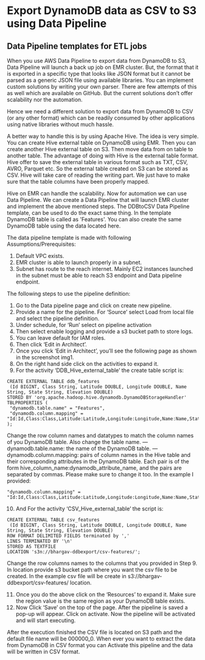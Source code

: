 # Export DynamoDB data as CSV to S3 using Data Pipeline
## Data Pipeline templates for ETL jobs

When you use AWS Data Pipeline to export data from DynamoDB to S3, Data Pipeline will launch a back up job on EMR cluster. But, the format that it is exported in a specific type that looks like JSON format but it cannot be parsed as a generic JSON file using available libraries. You can implement custom solutions by writing your own parser. There are few attempts of this as well which are available on GitHub. But the current solutions don’t offer scalability nor the automation.

Hence we need a different solution to export data from DynamoDB to CSV (or any other format) which can be readily consumed by other applications using native libraries without much hassle.

A better way to handle this is by using Apache Hive. The idea is very simple. You can create Hive external table on DynamoDB using EMR. Then you can create another Hive external table on S3. Then move data from on table to another table. The advantage of doing with Hive is the external table format. Hive offer to save the external table in various format such as TXT, CSV, AVRO, Parquet etc. So the external table created on S3 can be stored as CSV. Hive will take care of reading the writing part. We just have to make sure that the table columns have been properly mapped.

Hive on EMR can handle the scalability. Now for automation we can use Data Pipeline. We can create a Data Pipeline that will launch EMR cluster and implement the above mentioned steps. The DDBtoCSV Data Pipeline template, can be used to do the exact same thing. In the template DynamoDB table is called as 'Features'. You can also create the same DynamoDB table using the data located here.


The data pipeline template is made with following Assumptions/Prerequisites:
1. Default VPC exists.
2. EMR cluster is able to launch properly in a subnet.
3. Subnet has route to the reach internet. Mainly EC2 instances launched in the subnet  must be able to reach S3 endpoint and Data pipeline endpoint.

The following steps to use the pipeline definition:
1. Go to the Data pipeline page and click on create new pipeline.
2. Provide a name for the pipeline. For ‘Source’ select Load from local file and select the pipeline definition.
3. Under schedule, for ‘Run’ select on pipeline activation
4. Then select enable logging and provide a s3 bucket path to store logs.
5. You can leave default for IAM roles.
6. Then click ‘Edit in Architect’.
7. Once you click ‘Edit in Architect’, you’ll see the following page as shown in the screenshot img1.
8. On the right hand side click on the activities to expand it.
9. For the activity ‘DDB_Hive_external_table’ the create table script is:

```
CREATE EXTERNAL TABLE ddb_features
 (Id BIGINT, Class String, Latitude DOUBLE, Longitude DOUBLE, Name String, State String, Elevation DOUBLE)
STORED BY 'org.apache.hadoop.hive.dynamodb.DynamoDBStorageHandler' 
TBLPROPERTIES (
 "dynamodb.table.name" = "Features", 
 "dynamodb.column.mapping" = "Id:Id,Class:Class,Latitude:Latitude,Longitude:Longitude,Name:Name,State:State,Elevation:Elevation"
);
```

Change the row column names and datatypes to match the column names of you DynamoDB table. Also change the table name.
— dynamodb.table.name: the name of the DynamoDB table.
— dynamodb.column.mapping: pairs of column names in the Hive table and their corresponding attributes in the DynamoDB table. Each pair is of the form hive_column_name:dynamodb_attribute_name, and the pairs are separated by commas. Please make sure to change it too. In the example I provided:

```
"dynamodb.column.mapping" = "Id:Id,Class:Class,Latitude:Latitude,Longitude:Longitude,Name:Name,State:State,Elevation:Elevation"
```
10. And For the activity ‘CSV_Hive_external_table’ the script is:

```
CREATE EXTERNAL TABLE csv_features 
 (Id BIGINT, Class String, Latitude DOUBLE, Longitude DOUBLE, Name String, State String, Elevation DOUBLE)
ROW FORMAT DELIMITED FIELDS terminated by ','
LINES TERMINATED BY '\n'
STORED AS TEXTFILE
LOCATION 's3n://bhargav-ddbexport/csv-features/';
```
Change the row columns names to the columns that you provided in Step 9. In location provide s3 bucket path where you want the csv file to be created. In the example csv file will be create in s3://bhargav-ddbexport/csv-features/ location.

11. Once you do the above click on the ‘Resources’ to expand it. Make sure the region value is the same region as your DynamoDB table exists.
12. Now Click ‘Save’ on the top of the page. After the pipeline is saved a pop-up will appear. Click on activate. Now the pipeline will be activated and will start executing.

After the execution finished the CSV file is located on S3 path and the default file name will be 000000_0. When ever you want to extract the data from DynamoDB in CSV format you can Activate this pipeline and the data will be written in CSV format.
